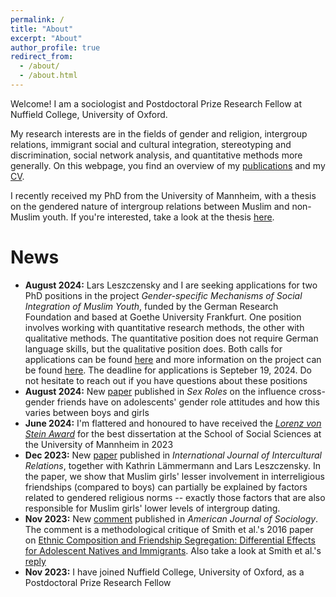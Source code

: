 ```yaml
---
permalink: /
title: "About"
excerpt: "About"
author_profile: true
redirect_from: 
  - /about/
  - /about.html
---
```



Welcome! I am a sociologist and Postdoctoral Prize Research Fellow at Nuffield College, University of Oxford.

My research interests are in the fields of gender and religion, intergroup relations, immigrant social and cultural integration, stereotyping and discrimination, social network analysis, and quantitative methods more generally. On this webpage, you find an overview of my [publications](https://davidkretschmer.github.io/publications/) and my [CV](https://davidkretschmer.github.io/assets/vita.pdf).

I recently received my PhD from the University of Mannheim, with a thesis on the gendered nature of intergroup relations between Muslim and non-Muslim youth. If you're interested, take a look at the thesis [here](https://madoc.bib.uni-mannheim.de/66316/1/kretschmer.pdf).



News
======

- **August 2024:** Lars Leszczensky and I are seeking applications for two PhD positions in the project _Gender-specific Mechanisms of Social Integration of Muslim Youth_, funded by the German Research Foundation and based at Goethe University Frankfurt. One position involves working with quantitative research methods, the other with qualitative methods. The quantitative position does not require German language skills, but the qualitative position does. Both calls for applications can be found [here](https://www.uni-frankfurt.de/48794784/FB03___Gesellschaftswissenschaften) and more information on the project can be found [here](https://www.goethe-university-frankfurt.de/156008984/Gendered_mechanisms_of_social_integration_among_Muslim_youth__German_Research_Foundation__DFG?locale=en). The deadline for applications is Septeber 19, 2024. Do not hesitate to reach out if you have questions about these positions
- **August 2024:** New [paper](https://link.springer.com/article/10.1007/s11199-024-01505-x) published in _Sex Roles_ on the influence cross-gender friends have on adolescents' gender role attitudes and how this varies between boys and girls
- **June 2024:** I'm flattered and honoured to have received the [_Lorenz von Stein Award_](https://www.mzes.uni-mannheim.de/d7/en/news/items/former-mzes-employee-david-kretschmer-receives-the-prestigious-lorenz-von-stein-award) for the best dissertation at the School of Social Sciences at the University of Mannheim in 2023
- **Dec 2023:** New [paper](https://www.sciencedirect.com/science/article/pii/S0147176723001670) published in _International Journal of Intercultural Relations_, together with Kathrin Lämmermann and Lars Leszczensky. In the paper, we show that Muslim girls' lesser involvement in interreligious friendships (compared to boys) can partially be explained by factors related to gendered religious norms -- exactly those factors that are also responsible for Muslim girls' lower levels of intergroup dating.
- **Nov 2023:** New [comment](https://www.journals.uchicago.edu/doi/full/10.1086/727823) published in _American Journal of Sociology_. The comment is a methodological critique of Smith et al.'s 2016 paper on [Ethnic Composition and Friendship Segregation: Differential Effects for Adolescent Natives and Immigrants](https://www.journals.uchicago.edu/doi/full/10.1086/684032). Also take a look at Smith et al.'s [reply](https://www.journals.uchicago.edu/doi/10.1086/727858)
- **Nov 2023:** I have joined Nuffield College, University of Oxford, as a Postdoctoral Prize Research Fellow


